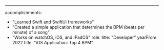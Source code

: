 ---
accomplishments: 
  - "Learned Swift and SwiftUI frameworks"
  - "Created a simple application that determines the BPM (beats per minute) of a song"
  - "Works on watchOS, iOS, and iPadOS"
role: 
  title: "Developer"
  yearFrom: 2022
title: "iOS Application: Tap 4 BPM"